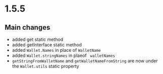 # 1.5.5

## Main changes

- added get static method
- added getInterface static method
- added ```Wallet.Names``` in place of ```WalletName```
- added ```Wallet.stringNames``` in plaeof ``` walletNames```
- ```getStringFromWalletName``` and ```getWalletNameFromString``` are now under the ```Wallet.utils``` static property